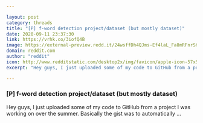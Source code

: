 ```yaml
---

layout: post
category: threads
title: "[P] f-word detection project/dataset (but mostly dataset)"
date: 2020-09-11 23:37:30
link: https://vrhk.co/3iofQ4B
image: https://external-preview.redd.it/24wsffDh4QJms-Ef4laL_Fa8mRFnrSKIJoo_6EgJasU.jpg?width=420&height=219.895287958&auto=webp&crop=420:219.895287958,smart&s=e2a8e5fdd8c7474491e0d5fc74406c10224024b0
domain: reddit.com
author: "reddit"
icon: http://www.redditstatic.com/desktop2x/img/favicon/apple-icon-57x57.png
excerpt: "Hey guys, I just uploaded some of my code to GitHub from a project I was working on over the summer. Basically the gist was to automatically ..."

---
```


### [P] f-word detection project/dataset (but mostly dataset)

Hey guys, I just uploaded some of my code to GitHub from a project I was working on over the summer. Basically the gist was to automatically ...